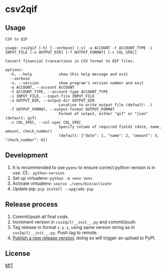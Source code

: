 # csv2qif

## Usage

```
CSV to QIF

usage: csv2qif [-h] [--verbose] [-v] -a ACCOUNT -t ACCOUNT_TYPE -i INPUT_FILE [-o OUTPUT_DIR] [-f OUTPUT_FORMAT] [-c COL_SPEC]

Convert financial transactions in CSV format to QIF files.

options:
  -h, --help            show this help message and exit
  --verbose
  -v, --version         show program's version number and exit
  -a ACCOUNT, --account ACCOUNT
  -t ACCOUNT_TYPE, --account-type ACCOUNT_TYPE
  -i INPUT_FILE, --input-file INPUT_FILE
  -o OUTPUT_DIR, --output-dir OUTPUT_DIR
                        Location to write output file (default: .)
  -f OUTPUT_FORMAT, --output-format OUTPUT_FORMAT
                        Format of output, either "qif" or "json" (default: qif)
  -c COL_SPEC, --col-spec COL_SPEC
                        Specify column of required fields (date, name, amount, check_number)
                        (default: {"date": 1, "name": 2, "amount": 3, "check_number": 6})
```

## Development

1. It is recommended to use `pyenv` to ensure correct python version is in use.  Cf.: `.python-version`
2. Set up virtualenv: `python -m venv venv`
3. Activate virtualenv: `source ./venv/bin/activate`
4. Update pip: `pip install --upgrade pip`

## Release process

1. Commit/push all final code.
2. Increment version in `csv2qif/__init__.py` and commit/push.
3. Tag release in format `x.y.z`, using same version string as in `csv2qif/__init__.py`. Push tag to remote.
4. [Publish a new release version](https://github.com/ebridges/csv2qif/releases/new); doing so will trigger an upload to PyPI.

## License

[MIT](LICENSE)
